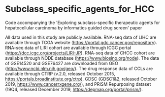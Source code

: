 # Subclass_specific_agents_for_HCC
Code accompanying the 'Exploring subclass-specific therapeutic agents for hepatocellular carcinoma by informatics guided drug screen' paper

All data used in this study are publicly available. RNA-seq data of LIHC are available through TCGA website (https://portal.gdc.cancer.gov/repository). RNA-seq data of LIRI cohort are available through ICGC portal (https://dcc.icgc.org/projects/LIRI-JP). RNA-seq data of CHCC cohort are available through NODE database (https://www.biosino.org/node). The data of GSE14520 and GSE76427 are downloaded from GEO (http://www.ncbi.nlm.nih.gov/geo/). The drug response data of CCLs are available through CTRP (v.2.0, released October 2015, https://portals.broadinstitute.org/ctrp), GDSC (GDSC1&2, released October 2019, https://www.cancerrxgene.org/), and PRISM Repurposing dataset (19Q4, released December 2019, https://depmap.org/portal/prism/).
